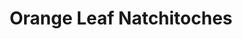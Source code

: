 ---
title: "Orange Leaf Natchitoches"
url: /natchitoches/orange-leaf-natchitoches/
shop: confectionery
---